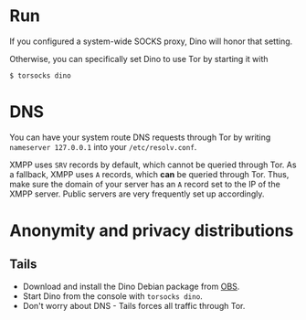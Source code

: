 # Run
If you configured a system-wide SOCKS proxy, Dino will honor that setting.

Otherwise, you can specifically set Dino to use Tor by starting it with
```
$ torsocks dino
```

# DNS

You can have your system route DNS requests through Tor by writing `nameserver 127.0.0.1` into your `/etc/resolv.conf`.

XMPP uses `SRV` records by default, which cannot be queried through Tor. As a fallback, XMPP uses `A` records, which **can** be queried through Tor. Thus, make sure the domain of your server has an `A` record set to the IP of the XMPP server. Public servers are very frequently set up accordingly.

# Anonymity and privacy distributions

## Tails
* Download and install the Dino Debian package from [OBS](https://software.opensuse.org/download.html?project=network:messaging:xmpp:dino&package=dino).
* Start Dino from the console with `torsocks dino`.
* Don't worry about DNS - Tails forces all traffic through Tor.